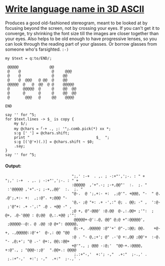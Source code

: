 [1]: http://rosettacode.org/wiki/Write_language_name_in_3D_ASCII

# [Write language name in 3D ASCII][1]

Produces a good old-fashioned stereogram, meant to be looked at by focusing beyond the screen, not by crossing your eyes. If you can't get it to converge, try shrinking the font size till the images are closer together than your eyes. Also helps to be old enough to have progressive lenses, so you can look through the reading part of your glasses. Or borrow glasses from someone who's farsighted. `:-)`

```text
my $text = q:to/END/;
 
 @@@@@              @@
 @    @              @     @@@
 @    @              @    @@
 @    @  @@@   @ @@  @    @@
 @@@@@  @   @  @@  @ @    @@@@@
 @      @@@@@  @     @    @@  @@
 @      @      @     @    @@  @@
 @       @@@   @     @@    @@@@
 
END
 
say '' for ^5;
for $text.lines -> $_ is copy {
    my $/;
    my @chars = ｢-+ ., ;: '"｣.comb.pick(*) xx *;
    s:g [' '] = @chars.shift;
    print "                              $_  ";
    s:g [('@'+)(.)] = @chars.shift ~ $0;
    .say;
}
say '' for ^5;
```

#### Output:
```
                              ";,' :-+  . ,. ; -:+"',';-. : " +   ";,' :-+  . ,. ; -:+"',';-. : " + 
                              :@@@@@  ,'+".-; ;-+,@@"'  :.  ;. "  :'@@@@@ ,'+".-; ;-+,,@@'  :.  ;. "
                              "@-.  @ ';,+:- +:  ,;@'". +@@@, "-  " @.  .@';,+:- +:  ,;:@". +;@@@ "-
                              '@,- ;@ "+: .+ -',:" @; . @@; -" ,  ':@- ;'@"+: .+ -',:" .@ . +@@ -" ,
                              ;@ +, @"-@@@' :@.@@  @-,:.@@+ ;'":  ; @+, .@-'@@@ : @;@@  @,:.+@@ ;'":
                               @@@@@+-@':.@, @@" @;@ +":@@@@@',    ;@@@@@--@:. @ .@@ :@ @+": @@@@@, 
                               @;-+, .@@@@@ :@"'+' @"-,:@@; @@.    +@-+, .,@@@@@::@'+'  @-,: @@ "@@ 
                              :@ . "- @,;+'; @" .-'@ +:,@@ ;@@'+  :-@. "- ,@;+'; "@ .-' @+:, @@;:@@+
                              +@'"., ; @@@ -:@;'  "@@-+.:@@@@,    +:@"., ; "@@@-:;@'  ".@@+.: @@@@  
                               ;.:+"-,'  +:'; -,"  .+:"  ;-.,' .   ;.:+"-,'  +:'; -,"  .+:"  ;-.,' .
```